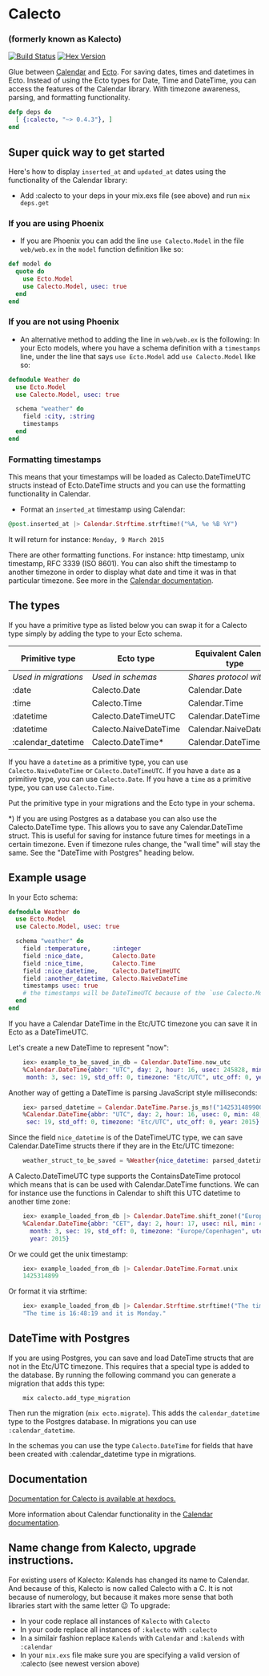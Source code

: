 Calecto
=======
### (formerly known as Kalecto)

[![Build
Status](https://travis-ci.org/lau/calecto.svg?branch=master)](https://travis-ci.org/lau/calecto)
[![Hex Version](http://img.shields.io/hexpm/v/calecto.svg?style=flat)](https://hex.pm/packages/calecto)

Glue between [Calendar](https://github.com/lau/calendar) and
[Ecto](https://github.com/elixir-lang/ecto).
For saving dates, times and datetimes in Ecto. Instead of using the Ecto
types for Date, Time and DateTime, you can access the features of the Calendar
library. With timezone awareness, parsing, and formatting functionality.

```elixir
defp deps do
  [ {:calecto, "~> 0.4.3"}, ]
end
```

## Super quick way to get started

Here's how to display `inserted_at` and `updated_at` dates using the
functionality of the Calendar library:

- Add :calecto to your deps in your mix.exs file (see above) and run `mix deps.get`

### If you are using Phoenix

- If you are Phoenix you can add the line `use Calecto.Model` in the file
`web/web.ex` in the `model` function definition like so:

```elixir
def model do
  quote do
    use Ecto.Model
    use Calecto.Model, usec: true
  end
end
```

### If you are not using Phoenix

- An alternative method to adding the line in `web/web.ex` is the following:
  In your Ecto models, where you have a schema definition with a `timestamps`
  line, under the line that says `use Ecto.Model` add `use Calecto.Model` like so:

```elixir
defmodule Weather do
  use Ecto.Model
  use Calecto.Model, usec: true

  schema "weather" do
    field :city, :string
    timestamps
  end
end
```

### Formatting timestamps

This means that your timestamps will be loaded as Calecto.DateTimeUTC structs
instead of Ecto.DateTime structs and you can use the formatting functionality
in Calendar.

- Format an `inserted_at` timestamp using Calendar:

```elixir
@post.inserted_at |> Calendar.Strftime.strftime!("%A, %e %B %Y")
```
It will return for instance: `Monday, 9 March 2015`

There are other formatting functions. For instance: http timestamp, unix
timestamp, RFC 3339 (ISO 8601). You can also shift the timestamp to another
timezone in order to display what date and time it was in that particular
timezone. See more in the [Calendar documentation](http://hexdocs.pm/calendar/).

## The types

If you have a primitive type as listed below you can swap it for a Calecto type
simply by adding the type to your Ecto schema.

| Primitive type            | Ecto type             | Equivalent Calendar type |
| ------------------------- | --------------------- | ------------------------ |
| *Used in migrations*      | *Used in schemas*     | *Shares protocol with*   |
| :date                     | Calecto.Date          | Calendar.Date            |
| :time                     | Calecto.Time          | Calendar.Time            |
| :datetime                 | Calecto.DateTimeUTC   | Calendar.DateTime        |
| :datetime                 | Calecto.NaiveDateTime | Calendar.NaiveDateTime   |
| :calendar_datetime        | Calecto.DateTime*     | Calendar.DateTime        |

If you have a `datetime` as a primitive type, you can use `Calecto.NaiveDateTime` or
`Calecto.DateTimeUTC`.
If you have a `date` as a primitive type, you can use `Calecto.Date`.
If you have a `time` as a primitive type, you can use `Calecto.Time`.

Put the primitive type in your migrations and the Ecto type in your schema.

*) If you are using Postgres as a database you can also use the Calecto.DateTime
type. This allows you to save any Calendar.DateTime struct. This is useful for
saving for instance future times for meetings in a certain timezone. Even if
timezone rules change, the "wall time" will stay the same. See the
"DateTime with Postgres" heading below.

## Example usage

In your Ecto schema:

```elixir
defmodule Weather do
  use Ecto.Model
  use Calecto.Model, usec: true

  schema "weather" do
    field :temperature,      :integer
    field :nice_date,        Calecto.Date
    field :nice_time,        Calecto.Time
    field :nice_datetime,    Calecto.DateTimeUTC
    field :another_datetime, Calecto.NaiveDateTime
    timestamps usec: true
    # the timestamps will be DateTimeUTC because of the `use Calecto.Model` line
  end
end
```

If you have a Calendar DateTime in the Etc/UTC timezone
you can save it in Ecto as a DateTimeUTC.

Let's create a new DateTime to represent "now":

```elixir
    iex> example_to_be_saved_in_db = Calendar.DateTime.now_utc
    %Calendar.DateTime{abbr: "UTC", day: 2, hour: 16, usec: 245828, min: 48,
     month: 3, sec: 19, std_off: 0, timezone: "Etc/UTC", utc_off: 0, year: 2015}
```

Another way of getting a DateTime is parsing JavaScript style milliseconds:

```elixir
    iex> parsed_datetime = Calendar.DateTime.Parse.js_ms!("1425314899000")
    %Calendar.DateTime{abbr: "UTC", day: 2, hour: 16, usec: 0, min: 48, month: 3,
     sec: 19, std_off: 0, timezone: "Etc/UTC", utc_off: 0, year: 2015}
```

Since the field `nice_datetime` is of the DateTimeUTC type, we can save
Calendar.DateTime structs there if they are in the Etc/UTC timezone:

```elixir
    weather_struct_to_be_saved = %Weather{nice_datetime: parsed_datetime}
```

A Calecto.DateTimeUTC type supports the ContainsDateTime protocol which means
that is can be used with Calendar.DateTime functions.
We can for instance use the functions in Calendar to shift this UTC
datetime to another time zone:

```elixir
    iex> example_loaded_from_db |> Calendar.DateTime.shift_zone!("Europe/Copenhagen")
    %Calendar.DateTime{abbr: "CET", day: 2, hour: 17, usec: nil, min: 48,
      month: 3, sec: 19, std_off: 0, timezone: "Europe/Copenhagen", utc_off: 3600,
      year: 2015}
```

Or we could get the unix timestamp:

```elixir
    iex> example_loaded_from_db |> Calendar.DateTime.Format.unix
    1425314899
```

Or format it via strftime:

```elixir
    iex> example_loaded_from_db |> Calendar.Strftime.strftime!("The time is %T and it is %A.")
    "The time is 16:48:19 and it is Monday."
```

## DateTime with Postgres

If you are using Postgres, you can save and load DateTime structs that are not
in the Etc/UTC timezone. This requires that a special type is added to the
database. By running the following command you can generate a migration that
adds this type:

```
    mix calecto.add_type_migration
```

Then run the migration (`mix ecto.migrate`). This adds the `calendar_datetime`
type to the Postgres database. In migrations you can use `:calendar_datetime`.

In the schemas you can use the type `Calecto.DateTime` for fields that have
been created with :calendar_datetime type in migrations.

## Documentation

[Documentation for Calecto is available at hexdocs.](http://hexdocs.pm/calecto/)

More information about Calendar functionality in the [Calendar documentation](http://hexdocs.pm/calendar/).

## Name change from Kalecto, upgrade instructions.

For existing users of Kalecto: Kalends has changed its name to Calendar. And
because of this, Kalecto is now called Calecto with a C. It is not because
of numerology, but because it makes more sense that both libraries start
with the same letter :wink: To upgrade:

- In your code replace all instances of `Kalecto` with `Calecto`
- In your code replace all instances of `:kalecto` with `:calecto`
- In a similair fashion replace `Kalends` with `Calendar` and `:kalends` with
  `:calendar`
- In your `mix.exs` file make sure you are specifying a valid version of :calecto
  (see newest version above)
